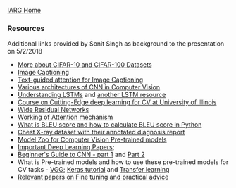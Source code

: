 [IARG Home](https://computing-mq.github.io/iarg/)

### Resources

Additional links provided by Sonit Singh as background to the presentation on 5/2/2018


- [More about CIFAR-10 and  CIFAR-100 Datasets](https://www.cs.toronto.edu/~kriz/cifar.html)
- [Image Captioning](https://cs.stanford.edu/people/karpathy/deepimagesent/)
- [Text-guided attention for Image Captioning](http://cvlab.postech.ac.kr/research/text_att/)
- [Various architectures of CNN in Computer Vision](http://cv-tricks.com/cnn/understand-resnet-alexnet-vgg-inception/)
- [Understanding LSTMs](http://colah.github.io/posts/2015-08-Understanding-LSTMs/) and [another LSTM resource](https://medium.com/mlreview/understanding-lstm-and-its-diagrams-37e2f46f1714)
- [Course on Cutting-Edge deep learning for CV at University of Illinois](http://slazebni.cs.illinois.edu/spring17/)
- [Wide Residual Networks](https://arxiv.org/pdf/1605.07146.pdf)
- [Working of Attention mechanism](https://blog.heuritech.com/2016/01/20/attention-mechanism/)
- [What is BLEU score and how to calculate BLEU score in Python](https://machinelearningmastery.com/calculate-bleu-score-for-text-python/)
- [Chest X-ray dataset with their annotated diagnosis report](https://openi.nlm.nih.gov/gridquery.php?q=cancer&it=xg,xm&coll=cxr)
- [Model Zoo for Computer Vision Pre-trained models](https://github.com/BVLC/caffe/wiki/Model-Zoo)
- [Important Deep Learning Papers](https://adeshpande3.github.io/adeshpande3.github.io/The-9-Deep-Learning-Papers-You-Need-To-Know-About.html); 
- [Beginner's Guide to CNN - part 1](https://adeshpande3.github.io/adeshpande3.github.io/A-Beginner's-Guide-To-Understanding-Convolutional-Neural-Networks/)
and [Part 2](https://adeshpande3.github.io/adeshpande3.github.io/A-Beginner's-Guide-To-Understanding-Convolutional-Neural-Networks-Part-2/)
- What is Pre-trained models and how to use these pre-trained models for CV tasks - [VGG](https://machinelearningmastery.com/use-pre-trained-vgg-model-classify-objects-photographs/); 
[Keras tutorial](https://blog.keras.io/building-powerful-image-classification-models-using-very-little-data.html) and
[Transfer learning](https://deeplearningsandbox.com/how-to-use-transfer-learning-and-fine-tuning-in-keras-and-tensorflow-to-build-an-image-recognition-94b0b02444f2)
- [Relevant papers on Fine tuning and practical advice](http://cs231n.github.io/transfer-learning/)



